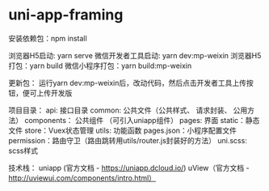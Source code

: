 # uni-app-framing

安装依赖包：npm install

浏览器H5启动: yarn serve
微信开发者工具启动: yarn dev:mp-weixin
浏览器H5打包：yarn build
微信小程序打包：yarn build:mp-weixin

更新包： 运行yarn dev:mp-weixin后，改动代码，然后点击开发者工具上传按钮，便可上传开发版

项目目录：
api: 接口目录
common: 公共文件（公共样式、 请求封装、 公用方法）
components： 公共组件 （可引入uniapp组件）
pages: 界面
static：静态文件
store：Vuex状态管理
utils: 功能函数
pages.json：小程序配置文件
permission：路由守卫（路由跳转用utils/router.js封装好的方法）
uni.scss: scss样式


技术栈： uniapp  (官方文档 - https://uniapp.dcloud.io/)
		 uView（官方文档 - http://uviewui.com/components/intro.html）
